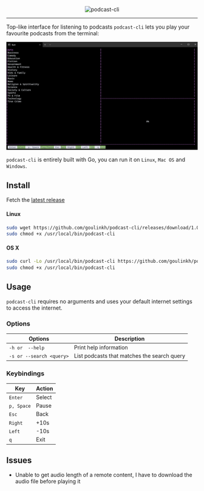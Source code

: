 <p align="center"><img width="200px" src="/resources/img/logo.png" alt="podcast-cli"/></p>


___

Top-like interface for listening to podcasts
`podcast-cli` lets you play your favourite podcasts from the terminal:
<p align="center"><img src="/resources/img/demo.gif" alt="podcast-cli"/></p>

`podcast-cli` is entirely built with Go, you can run it on `Linux`, `Mac OS` and `Windows`.

## Install
Fetch the [latest release](https://github.com/goulinkh/podcast-cli/releases)

#### Linux

```bash
sudo wget https://github.com/goulinkh/podcast-cli/releases/download/1.0.0/podcast-cli-1.0.0-linux-amd64 -O /usr/local/bin/podcast-cli
sudo chmod +x /usr/local/bin/podcast-cli
```

#### OS X

```bash
sudo curl -Lo /usr/local/bin/podcast-cli https://github.com/goulinkh/podcast-cli/releases/download/1.0.0/podcast-cli-1.0.0-darwin-amd64
sudo chmod +x /usr/local/bin/podcast-cli
```

## Usage
`podcast-cli` requires no arguments and uses your default internet settings to access the internet.

### Options

| Options                  | Description                                 |
| ------------------------ | ------------------------------------------- |
| `-h or  --help`          | Print help information                      |
| `-s or --search <query>` | List podcasts that matches the search query |

### Keybindings

| Key        | Action |
| ---------- | ------ |
| `Enter`    | Select |
| `p, Space` | Pause  |
| `Esc`      | Back   |
| `Right`    | +10s   |
| `Left`     | -10s   |
| `q`        | Exit   |


## Issues

* Unable to get audio length of a remote content, I have to download the audio file before playing it

